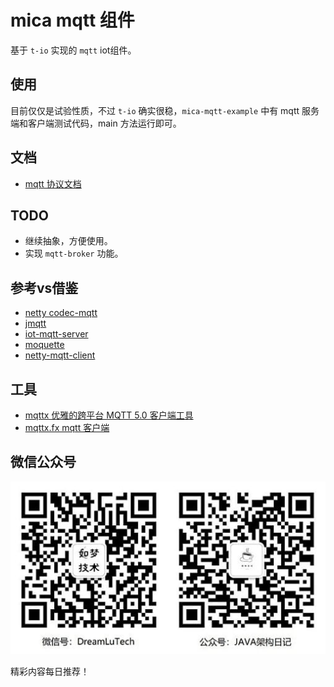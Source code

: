 # mica mqtt 组件
基于 `t-io` 实现的 `mqtt` iot组件。  

## 使用
目前仅仅是试验性质，不过 `t-io` 确实很稳，`mica-mqtt-example` 中有 mqtt 服务端和客户端测试代码，main 方法运行即可。

## 文档
- [mqtt 协议文档](https://github.com/mcxiaoke/mqtt)

## TODO
- 继续抽象，方便使用。
- 实现 `mqtt-broker` 功能。

## 参考vs借鉴
- [netty codec-mqtt](https://github.com/netty/netty/tree/4.1/codec-mqtt)
- [jmqtt](https://github.com/Cicizz/jmqtt)
- [iot-mqtt-server](https://gitee.com/recallcode/iot-mqtt-server)
- [moquette](https://github.com/moquette-io/moquette)
- [netty-mqtt-client](https://github.com/jetlinks/netty-mqtt-client)

## 工具
- [mqttx 优雅的跨平台 MQTT 5.0 客户端工具](https://mqttx.app/cn/)
- [mqttx.fx mqtt 客户端](http://mqttfx.org/)

## 微信公众号

![如梦技术](docs/img/dreamlu-weixin.jpg)

精彩内容每日推荐！